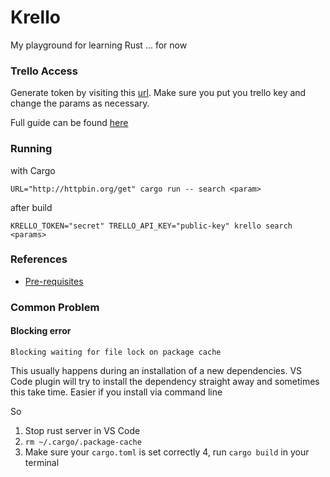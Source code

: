 # Krello

 My playground for learning Rust ... for now

### Trello Access

Generate token by visiting this [url](https://trello.com/1/authorize?key=trello-key&name=krello&expiration=30days&response_type=token&scope=read,write). Make sure you put you trello key and change the params as necessary.

Full guide can be found [here](https://developer.atlassian.com/cloud/trello/guides/rest-api/authorization/)

### Running

with Cargo
```
URL="http://httpbin.org/get" cargo run -- search <param>
```

after build

```
KRELLO_TOKEN="secret" TRELLO_API_KEY="public-key" krello search <params>
```

### References

- [Pre-requisites](./docs/pre-requisites.md)



### Common Problem

#### Blocking error
```
Blocking waiting for file lock on package cache
```

This usually happens during an installation of a new dependencies. VS Code plugin will try to install the dependency straight away and sometimes this take time. Easier if you install via command line

So
1. Stop rust server in VS Code
2. `rm ~/.cargo/.package-cache`
3. Make sure your `cargo.toml` is set correctly
4, run `cargo build` in your terminal
